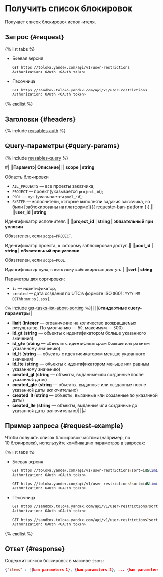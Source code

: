 # Получить список блокировок

Получает список блокировок исполнителя.

## Запрос {#request}

{% list tabs %}

- Боевая версия

    ```bash
    GET https://toloka.yandex.com/api/v1/user-restrictions
    Authorization: OAuth <OAuth token>
    ```

- Песочница

    ```bash
    GET https://sandbox.toloka.yandex.com/api/v1/user-restrictions
    Authorization: OAuth <OAuth token>
    ```

{% endlist %}

## Заголовки {#headers}

{% include [reusables-auth](../_includes/reusables/id-reusables/auth.md) %}

## Query-параметры {#query-params}

{% include [reusables-query](../_includes/reusables/id-reusables/query.md) %}

#|
||**Параметр**| **Описание**||
||**scope** | **string**

Область блокировки:

- `ALL_PROJECTS` — все проекты заказчика;
- `PROJECT` — проект (указывается `project_id`);
- `POOL` — пул (указывается `pool_id`);
- `SYSTEM` — исполнители, которые выполняли задания заказчика, но были [заблокированы на платформе]({{ requester-ban-platform }}).||
||**user_id** | **string**

Идентификатор исполнителя.||
||**project_id** | **string \| обязательный при условии**

Обязателен, если `scope=PROJECT`.

Идентификатор проекта, к которому заблокирован доступ.||
||**pool_id** | **string \| обязательный при условии**

Обязателен, если `scope=POOL`.

Идентификатор пула, к которому заблокирован доступ.||
||**sort** | **string**

Параметры для сортировки:

- `id` — идентификатор;
- `created` — дата создания по UTC в формате ISO 8601: `YYYY-MM-DDThh:mm:ss[.sss]`.

{% include [get-tasks-list-about-sorting](../_includes/concepts/get-tasks-list/id-get-tasks-list/about-sorting.md) %}||
||**Стандартные query-параметры** |
- **limit** (**integer** — ограничение на количество возвращаемых результатов. По умолчанию — 50, максимум — 300)
- **id_gt** (**string** — объекты с идентификатором больше указанного значения)
- **id_gte** (**string** — объекты с идентификатором больше или равным указанному значению)
- **id_lt** (**string** — объекты с идентификатором меньше указанного значения)
- **id_lte** (**string** — объекты с идентификатором меньше или равным указанному значению)
- **created_gt** (**string** — объекты, выданные или созданные после указанной даты)
- **created_gte** (**string** — объекты, выданные или созданные после указанной даты включительно)
- **created_lt** (**string** — объекты, выданные или созданные до указанной даты)
- **created_lte** (**string** — объекты, выданные или созданные до указанной даты включительно)||
|#

## Пример запроса {#request-example}

Чтобы получить список блокировок частями (например, по 10 блокировок), используйте комбинацию параметров в запросах:

{% list tabs %}

- Боевая версия

    ```bash
    GET https://toloka.yandex.com/api/v1/user-restrictions?sort=id&limit=10
    Authorization: OAuth <OAuth token>
    ```

    ```bash
    GET https://toloka.yandex.com/api/v1/user-restrictions?sort=id&limit=10&id_gt=<id last ban from the answer to the previous query>
    Authorization: OAuth <OAuth token>
    ```

- Песочница

    ```bash
    GET https://sandbox.toloka.yandex.com/api/v1/user-restrictions?sort=id&limit=10
    Authorization: OAuth <OAuth token>
    ```

    ```bash
    GET https://sandbox.toloka.yandex.com/api/v1/user-restrictions?sort=id&limit=10&id_gt=<id last ban from the answer to the previous query>
    Authorization: OAuth <OAuth token>
    ```

{% endlist %}

## Ответ {#response}

Содержит список блокировок в массиве `items`:

```json
{"items" : [{ban parameters 1}, {ban parameters 2}, ... {ban parameters n}], "has_more": true}
```